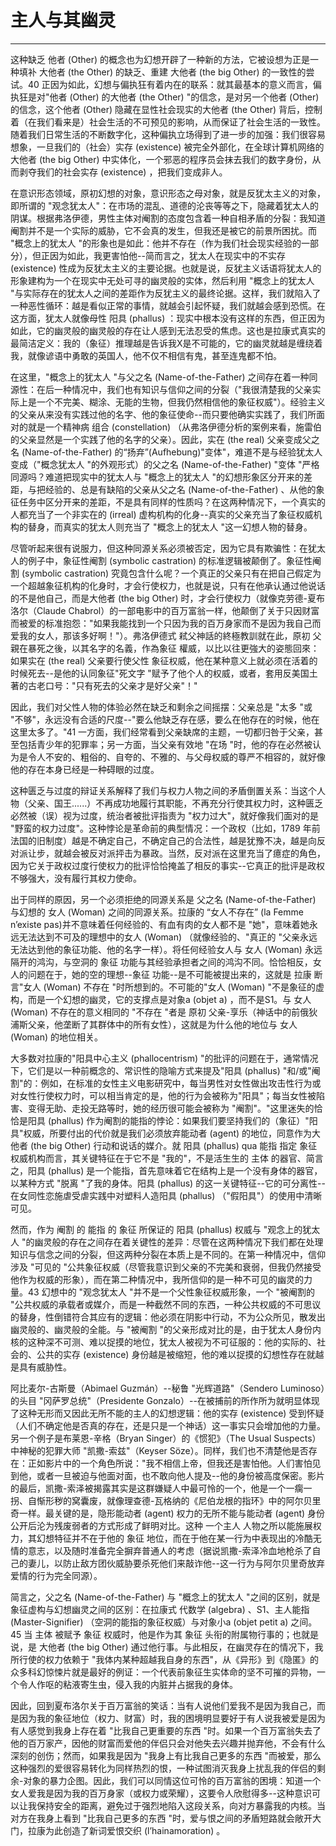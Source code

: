 # 主人与其幽灵

------

这种缺乏 他者 (Other) 的概念也为幻想开辟了一种新的方法，它被设想为正是一种填补 大他者 (the Other) 的缺乏、重建 大他者 (the big Other) 的一致性的尝试。40 正因为如此，幻想与偏执狂有着内在的联系：就其最基本的意义而言，偏执狂是对"他者 (Other) 的大他者 (the Other) "的信念，是对另一个他者 (Other) 的信念，这个他者 (Other) 隐藏在显性社会现实的大他者 (the Other) 背后，控制着（在我们看来是）社会生活的不可预见的影响，从而保证了社会生活的一致性。随着我们日常生活的不断数字化，这种偏执立场得到了进一步的加强：我们很容易想象，一旦我们的（社会）实存 (existence) 被完全外部化，在全球计算机网络的大他者 (the big Other) 中实体化，一个邪恶的程序员会抹去我们的数字身份，从而剥夺我们的社会实存 (existence) ，把我们变成非人。

在意识形态领域，原初幻想的对象，意识形态之母对象，就是反犹太主义的对象，即所谓的 "观念犹太人"：在市场的混乱、道德的沦丧等等之下，隐藏着犹太人的阴谋。根据弗洛伊德，男性主体对阉割的态度包含着一种自相矛盾的分裂：我知道阉割并不是一个实际的威胁，它不会真的发生，但我还是被它的前景所困扰。而 "概念上的犹太人 "的形象也是如此：他并不存在（作为我们社会现实经验的一部分），但正因为如此，我更害怕他--简而言之，犹太人在现实中的不实存 (existence) 性成为反犹太主义的主要论据。也就是说，反犹主义话语将犹太人的形象建构为一个在现实中无处可寻的幽灵般的实体，然后利用 "概念上的犹太人 "与实际存在的犹太人之间的差距作为反犹主义的最终论据。这样，我们就陷入了一种恶性循环：越是看似正常的事情，就越会引起怀疑，我们就越会感到恐慌。在这方面，犹太人就像母性 阳具 (phallus) ：现实中根本没有这样的东西，但正因为如此，它的幽灵般的幽灵般的存在让人感到无法忍受的焦虑。这也是拉康式真实的最简洁定义：我的（象征）推理越是告诉我X是不可能的，它的幽灵就越是缠绕着我，就像谚语中勇敢的英国人，他不仅不相信有鬼，甚至连鬼都不怕。

在这里，"概念上的犹太人 "与父之名 (Name-of-the-Father) 之间存在着一种同源性：在后一种情况中，我们也有知识与信仰之间的分裂（"我很清楚我的父亲实际上是一个不完美、糊涂、无能的生物，但我仍然相信他的象征权威"）。经验主义的父亲从来没有实践过他的名字、他的象征使命--而只要他确实实践了，我们所面对的就是一个精神病 组合 (constellation) （从弗洛伊德分析的案例来看，施雷伯的父亲显然是一个实践了他的名字的父亲）。因此，实在 (the real) 父亲变成父之名 (Name-of-the-Father) 的“扬弃”(Aufhebung)"变体"，难道不是与经验犹太人变成（"概念犹太人 "的外观形式）的父之名 (Name-of-the-Father) "变体 "严格同源吗？难道把现实中的犹太人与 "概念上的犹太人 "的幻想形象区分开来的差距，与把经验的、总是有缺陷的父亲从父之名 (Name-of-the-Father) 、从他的象征任务中区分开来的差距，不是具有同样的性质吗？在这两种情况下，一个真实的人都充当了一个非实在的 (irreal) 虚构机构的化身--真实的父亲充当了象征权威机构的替身，而真实的犹太人则充当了 "概念上的犹太人 "这一幻想人物的替身。

尽管听起来很有说服力，但这种同源关系必须被否定，因为它具有欺骗性：在犹太人的例子中，象征性阉割 (symbolic castration) 的标准逻辑被颠倒了。象征性阉割 (symbolic castration) 究竟包含什么呢？一个真正的父亲只有在把自己假定为一个超越象征机构的化身时，才会行使权力，也就是说，只有在他承认通过他说话的不是他自己，而是大他者 (the big Other) 时，才会行使权力（就像克劳德-夏布洛尔（Claude Chabrol）的一部电影中的百万富翁一样，他颠倒了关于只因财富而被爱的标准抱怨："如果我能找到一个只因为我的百万身家而不是因为我自己而爱我的女人，那该多好啊！"）。弗洛伊德式 弒父神話的終極教訓就在此，原初 父親在暴死之後，以其名字的名義，作為象征 權威，以比以往更強大的姿態回來：如果实在 (the real) 父亲要行使父性 象征权威，他在某种意义上就必须在活着的时候死去--是他的认同象征"死文字 "赋予了他个人的权威，或者，套用反美国土著的古老口号："只有死去的父亲才是好父亲"！"

因此，我们对父性人物的体验必然在缺乏和剩余之间摇摆：父亲总是 "太多 "或 "不够"，永远没有合适的尺度--"要么他缺乏存在感，要么在他存在的时候，他在这里太多了。"41 一方面，我们经常看到父亲缺席的主题，一切都归咎于父亲，甚至包括青少年的犯罪率；另一方面，当父亲有效地 "在场 "时，他的存在必然被认为是令人不安的、粗俗的、自夸的、不雅的、与父母权威的尊严不相容的，就好像他的存在本身已经是一种碍眼的过度。

这种匮乏与过度的辩证关系解释了我们与权力人物之间的矛盾倒置关系：当这个人物（父亲、国王......）不再成功地履行其职能，不再充分行使其权力时，这种匮乏必然被（误）视为过度，统治者被批评指责为 "权力过大"，就好像我们面对的是 "野蛮的权力过度"。这种悖论是革命前的典型情况：一个政权（比如，1789 年前法国的旧制度）越是不确定自己，不确定自己的合法性，越是犹豫不决，越是向反对派让步，就越会被反对派抨击为暴政。当然，反对派在这里充当了癔症的角色，因为它关于政权过度行使权力的批评恰恰掩盖了相反的事实--它真正的批评是政权不够强大，没有履行其权力使命。

出于同样的原因，另一个必须拒绝的同源关系是 父之名 (Name-of-the-Father) 与幻想的 女人 (Woman) 之间的同源关系。拉康的 “女人不存在” (la Femme n’existe pas)并不意味着任何经验的、有血有肉的女人都不是 "她"，意味着她永远无法达到不可及的理想中的女人 (Woman) （就像经验的、"真正的 "父亲永远无法达到他的象征功能、他的名字一样）。将任何经验女人与 女人 (Woman) 永远隔开的鸿沟，与空洞的 象征 功能与其经验承担者之间的鸿沟不同。恰恰相反，女人的问题在于，她的空的理想--象征 功能--是不可能被提出来的，这就是 拉康 断言"女人 (Woman) 不存在 "时所想到的。不可能的"女人 (Woman) "不是象征的虚构，而是一个幻想的幽灵，它的支撑点是对象a (objet a) ，而不是S1。与 女人 (Woman) 不存在的意义相同的 "不存在 "者是 原初 父亲-享乐（神话中的前俄狄浦斯父亲，他垄断了其群体中的所有女性），这就是为什么他的地位与 女人 (Woman) 的地位相关。

大多数对拉康的"阳具中心主义 (phallocentrism) "的批评的问题在于，通常情况下，它们是以一种前概念的、常识性的隐喻方式来提及"阳具 (phallus) "和/或"阉割"的：例如，在标准的女性主义电影研究中，每当男性对女性做出攻击性行为或对女性行使权力时，可以相当肯定的是，他的行为会被称为"阳具"；每当女性被陷害、变得无助、走投无路等时，她的经历很可能会被称为 "阉割"。"这里迷失的恰恰是阳具 (phallus) 作为阉割的能指的悖论：如果我们要坚持我们的（象征）"阳具"权威，所要付出的代价就是我们必须放弃能动者 (agent) 的地位，同意作为大他者 (the big Other) 行动和说话的媒介。就 阳具 (phallus) qua 能指 指定 象征 权威机构而言，其关键特征在于它不是 "我的"，不是活生生的 主体 的器官、简言之，阳具 (phallus) 是一个能指，首先意味着它在结构上是一个没有身体的器官，以某种方式 "脱离 "了我的身体。阳具 (phallus) 的这一关键特征--它的可分离性--在女同性恋施虐受虐实践中对塑料人造阳具 (phallus) （"假阳具"）的使用中清晰可见。

然而，作为 阉割 的 能指 的 象征 所保证的 阳具 (phallus) 权威与 "观念上的犹太人 "的幽灵般的存在之间存在着关键性的差异：尽管在这两种情况下我们都在处理知识与信念之间的分裂，但这两种分裂在本质上是不同的。在第一种情况中，信仰涉及 "可见的 "公共象征权威（尽管我意识到父亲的不完美和衰弱，但我仍然接受他作为权威的形象），而在第二种情况中，我所信仰的是一种不可见的幽灵的力量。43 幻想中的 "观念犹太人 "并不是一个父性象征权威形象，一个 "被阉割的 "公共权威的承载者或媒介，而是一种截然不同的东西，一种公共权威的不可思议的替身，性倒错符合其应有的逻辑：他必须在阴影中行动，不为公众所见，散发出幽灵般的、幽灵般的全能。与 "被阉割 "的父亲形成对比的是，由于犹太人身份内核的这种深不可测、难以捉摸的地位，犹太人被视为不可征服的：他的实际的、社会的、公共的实存 (existence) 身份越是被缩短，他的难以捉摸的幻想性存在就越是具有威胁性。

阿比麦尔-古斯曼（Abimael Guzmán）--秘鲁 "光辉道路"（Sendero Luminoso）的头目 "冈萨罗总统"（Presidente Gonzalo）--在被捕前的所作所为就明显体现了这种无形而又因此无所不能的主人的幻想逻辑：他的实存 (existence) 受到怀疑（人们不确定他是否真的存在，还是只是一个神话）这一事实只会增加他的力量。另一个例子是布莱恩-辛格（Bryan Singer）的《惯犯》（The Usual Suspects）中神秘的犯罪大师 "凯撒-索兹"（Keyser Söze）。同样，我们也不清楚他是否存在：正如影片中的一个角色所说："我不相信上帝，但我还是害怕他。人们害怕见到他，或者一旦被迫与他面对面，也不敢向他人提及--他的身份被高度保密。影片的最后，凯撒-索泽被揭露其实是这群嫌疑人中最可怜的一个，他是一个一瘸一拐、自惭形秽的窝囊废，就像理查德-瓦格纳的《尼伯龙根的指环》中的阿尔贝里奇一样。最关键的是，隐形能动者 (agent) 权力的无所不能与能动者 (agent) 身份公开后沦为残废弱者的方式形成了鲜明对比。这种 一个主人 人物之所以能施展权力，其幻想特征并不在于他的 象征 地位，而在于他在某一行为中表现出的冷酷无情的意志，以及随时准备完全摒弃普通人的考虑（据说凯撒-索泽冷血地枪杀了自己的妻儿，以防止敌方团伙威胁要杀死他们来敲诈他--这一行为与阿尔贝里奇放弃爱情的行为完全同源）。

简言之，父之名 (Name-of-the-Father) 与 "概念上的犹太人 "之间的区别，就是象征虚构与幻想幽灵之间的区别：在拉康式 代数学 (algebra) 、S1、主人能指 (Master-Signifier) （空洞的能指的象征权威）与对象小a (objet petit a) 之间。45 当 主体 被赋予 象征 权威时，他是作为其 象征 头衔的附属物行事的；也就是说，是 大他者 (the big Other) 通过他行事。与此相反，在幽灵存在的情况下，我所行使的权力依赖于 "我体内某种超越我自身的东西"，从《异形》到《隐匿》的众多科幻惊悚片就是最好的例证：一个代表前象征生实体命的坚不可摧的异物，一个令人作呕的粘液寄生虫，侵入我的内脏并占据我的身体。

因此，回到夏布洛尔关于百万富翁的笑话：当有人说他们爱我不是因为我自己，而是因为我的象征地位（权力、财富）时，我的困境明显要好于有人说我被爱是因为有人感觉到我身上存在着 "比我自己更重要的东西 "时。如果一个百万富翁失去了他的百万家产，因他的财富而爱他的伴侣只会对他失去兴趣并抛弃他，不会有什么深刻的创伤；然而，如果我是因为 "我身上有比我自己更多的东西 "而被爱，那么这种强烈的爱很容易转化为同样热烈的恨，一种试图消灭我身上扰乱我的伴侣的剩余-对象的暴力企图。因此，我们可以同情这位可怜的百万富翁的困境：知道一个女人爱我是因为我的百万身家（或权力或荣耀），这要令人欣慰得多--这种意识可以让我保持安全的距离，避免过于强烈地陷入这段关系，向对方暴露我的内核。当对方在我身上看到 "比我自己更多的东西 "时，爱与恨之间的矛盾短路就会敞开大门，拉康为此创造了新词爱恨交织 (l’hainamoration) 。
